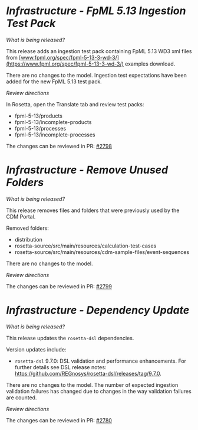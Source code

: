 # _Infrastructure - FpML 5.13 Ingestion Test Pack_

_What is being released?_

This release adds an ingestion test pack containing FpML 5.13 WD3 xml files from [www.fpml.org/spec/fpml-5-13-3-wd-3/](https://www.fpml.org/spec/fpml-5-13-3-wd-3/) examples download.

There are no changes to the model. Ingestion test expectations have been added for the new FpML 5.13 test pack.

_Review directions_

In Rosetta, open the Translate tab and review test packs:

- fpml-5-13/products
- fpml-5-13/incomplete-products
- fpml-5-13/processes
- fpml-5-13/incomplete-processes

The changes can be reviewed in PR: [#2798](https://github.com/finos/common-domain-model/pull/2798)

# _Infrastructure - Remove Unused Folders_

_What is being released?_

This release removes files and folders that were previously used by the CDM Portal.

Removed folders:
- distribution
- rosetta-source/src/main/resources/calculation-test-cases
- rosetta-source/src/main/resources/cdm-sample-files/event-sequences

There are no changes to the model.

_Review directions_

The changes can be reviewed in PR: [#2799](https://github.com/finos/common-domain-model/pull/2799)

# _Infrastructure - Dependency Update_

_What is being released?_

This release updates the `rosetta-dsl` dependencies.

Version updates include:
- `rosetta-dsl` 9.7.0: DSL validation and performance enhancements. For further details see DSL release notes: https://github.com/REGnosys/rosetta-dsl/releases/tag/9.7.0.

There are no changes to the model.  The number of expected ingestion validation failures has changed due to changes in the way validation failures are counted.

_Review directions_

The changes can be reviewed in PR: [#2780](https://github.com/finos/common-domain-model/pull/2780)